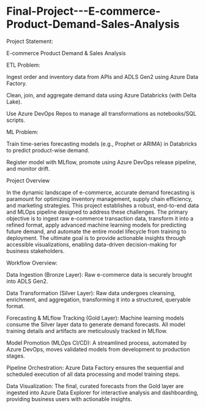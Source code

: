 # Final-Project---E-commerce-Product-Demand-Sales-Analysis

Project Statement:

E-commerce Product Demand & Sales Analysis

ETL Problem:

Ingest order and inventory data from APIs and ADLS Gen2 using Azure Data Factory.

Clean, join, and aggregate demand data using Azure Databricks (with Delta Lake).

Use Azure DevOps Repos to manage all transformations as notebooks/SQL scripts.

ML Problem:

Train time-series forecasting models (e.g., Prophet or ARIMA) in Databricks to predict product-wise demand.

Register model with MLflow, promote using Azure DevOps release pipeline, and monitor drift.

Project Overview

In the dynamic landscape of e-commerce, accurate demand forecasting is paramount for optimizing inventory management, supply chain efficiency, and marketing strategies. This project establishes a robust, end-to-end data and MLOps pipeline designed to address these challenges. The primary objective is to ingest raw e-commerce transaction data, transform it into a refined format, apply advanced machine learning models for predicting future demand, and automate the entire model lifecycle from training to deployment. The ultimate goal is to provide actionable insights through accessible visualizations, enabling data-driven decision-making for business stakeholders.

Workflow Overview:

Data Ingestion (Bronze Layer): Raw e-commerce data is securely brought into ADLS Gen2.

Data Transformation (Silver Layer): Raw data undergoes cleansing, enrichment, and aggregation, transforming it into a structured, queryable format.

Forecasting & MLflow Tracking (Gold Layer): Machine learning models consume the Silver layer data to generate demand forecasts. All model training details and artifacts are meticulously tracked in MLflow.

Model Promotion (MLOps CI/CD): A streamlined process, automated by Azure DevOps, moves validated models from development to production stages.

Pipeline Orchestration: Azure Data Factory ensures the sequential and scheduled execution of all data processing and model training steps.

Data Visualization: The final, curated forecasts from the Gold layer are ingested into Azure Data Explorer for interactive analysis and dashboarding, providing business users with actionable insights.
